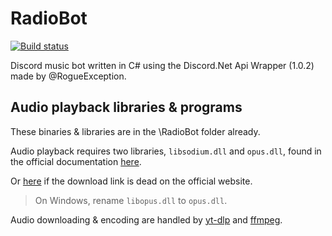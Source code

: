 # RadioBot

[![Build status](https://ci.appveyor.com/api/projects/status/ornlq9rscs71pw8t?svg=true)](https://ci.appveyor.com/project/Flysenberg/radiobot)

Discord music bot written in C# using the Discord.Net Api Wrapper (1.0.2) made by @RogueException.

## Audio playback libraries & programs

These binaries & libraries are in the \RadioBot folder already.

Audio playback requires two libraries, `libsodium.dll` and `opus.dll`, found in the official documentation [here](https://discord.foxbot.me/docs/guides/voice/sending-voice.html#installing).

Or [here](https://dsharpplus.github.io/natives/index.html) if the download link is dead on the official website.

> On Windows, rename `libopus.dll` to `opus.dll`.

Audio downloading & encoding are handled by [yt-dlp](https://github.com/yt-dlp/yt-dlp) and [ffmpeg](https://www.ffmpeg.org/).
